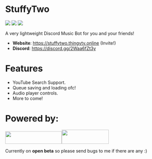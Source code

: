 # StuffyTwo
<img src="https://img.shields.io/github/license/TheTHINGYEEE/StuffyTwo"> <img src="https://img.shields.io/github/stars/TheTHINGYEEE/StuffyTwo"> <img src="https://img.shields.io/github/issues/TheTHINGYEEE/StuffyTwo">

A very lightweight Discord Music Bot for you and your friends!

- **Website**: https://stuffytwo.thingytv.online (Invite!)
- **Discord**: https://discord.gg/2Waa6fZt3y

# Features
- YouTube Search Support.
- Queue saving and loading ofc!
- Audio player controls.
- More to come!

# Powered by:
<a href="https://sparkedhost.com"><img src="https://stuffytwo.thingytv.online/assets/sparkedhost.png" height="40px" width="180px"></a><a href="https://discord.com"><img src="https://stuffytwo.thingytv.online/assets/discord.png" height="45px" width="150px"></a>

Currently on **open beta** so please send bugs to me if there are any :)
